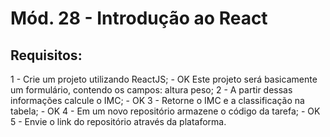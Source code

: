 # Mód. 28 - Introdução ao React

## Requisitos:
  1 - Crie um projeto utilizando ReactJS; - OK
Este projeto será basicamente um formulário, contendo os campos: 
altura peso; 
  2 - A partir dessas informações calcule o IMC; - OK 
  3 - Retorne o IMC e a classificação na tabela; - OK 
  4 - Em um novo repositório armazene o código da tarefa; - OK 
  5 - Envie o link do repositório através da plataforma.
